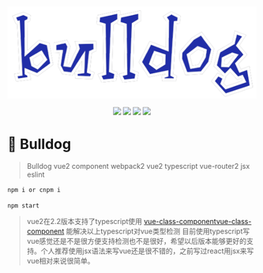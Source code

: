 <div align="center">    
	<img src="/src/asset/img/logo.png" alt="" align=center/>
</div>
<p align="center">
	<img src="https://img.shields.io/npm/v/npm.svg">
	<img src="https://img.shields.io/badge/language-javascript-orange.svg">
	<img src="https://img.shields.io/badge/weibo-@z Jesse-red.svg">
	<img src="https://img.shields.io/packagist/l/doctrine/orm.svg">
</p>

# :space_invader: Bulldog
>Bulldog vue2 component 
>webpack2 vue2 typescript vue-router2 jsx eslint 
```
npm i or cnpm i

npm start
```
>vue2在2.2版本支持了typescript使用 [vue-class-component](https://github.com/vuejs/vue-class-component)<a href="https://github.com/vuejs/vue-class-component">vue-class-component</a> 能解决以上typescript对vue类型检测 目前使用typescript写vue感觉还是不是很方便支持检测也不是很好，希望以后版本能够更好的支持。个人推荐使用jsx语法来写vue还是很不错的，之前写过react用jsx来写vue相对来说很简单。


